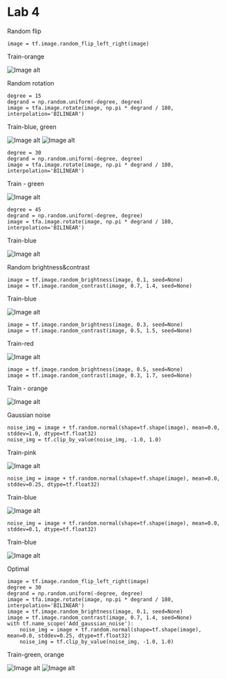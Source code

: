 # Lab 4

Random flip
    
    image = tf.image.random_flip_left_right(image)

Train-orange


![Image alt](https://github.com/DmitryLemon/SMOMI/blob/lab3try2/Graphs/4_1-tror.png)

Random rotation

    degree = 15
    degrand = np.random.uniform(-degree, degree)
    image = tfa.image.rotate(image, np.pi * degrand / 180, interpolation='BILINEAR')

Train-blue, green


![Image alt](https://github.com/DmitryLemon/SMOMI/blob/lab3try2/Graphs/4_2-15-trbl.png)
![Image alt](https://github.com/DmitryLemon/SMOMI/blob/lab3try2/Graphs/4_2-15-trgr.png)

    degree = 30
    degrand = np.random.uniform(-degree, degree)
    image = tfa.image.rotate(image, np.pi * degrand / 180, interpolation='BILINEAR')
    
Train - green

![Image alt](https://github.com/DmitryLemon/SMOMI/blob/lab3try2/Graphs/4_2-30-trgr.png)


    degree = 45
    degrand = np.random.uniform(-degree, degree)
    image = tfa.image.rotate(image, np.pi * degrand / 180, interpolation='BILINEAR')

Train-blue

![Image alt](https://github.com/DmitryLemon/SMOMI/blob/lab3try2/Graphs/4_2-45-trbl.png)

Random brightness&contrast

    image = tf.image.random_brightness(image, 0.1, seed=None)
    image = tf.image.random_contrast(image, 0.7, 1.4, seed=None)

Train-blue

![Image alt](https://github.com/DmitryLemon/SMOMI/blob/lab3try2/Graphs/4_3-2-trbl.png)

    image = tf.image.random_brightness(image, 0.3, seed=None)
    image = tf.image.random_contrast(image, 0.5, 1.5, seed=None)

Train-red

![Image alt](https://github.com/DmitryLemon/SMOMI/blob/lab3try2/Graphs/4_3-2-trrd.png)

    image = tf.image.random_brightness(image, 0.5, seed=None)
    image = tf.image.random_contrast(image, 0.3, 1.7, seed=None)
    
Train - orange

![Image alt](https://github.com/DmitryLemon/SMOMI/blob/lab3try2/Graphs/4_3-3-tror.png)


Gaussian noise

    noise_img = image + tf.random.normal(shape=tf.shape(image), mean=0.0, stddev=1.0, dtype=tf.float32)
    noise_img = tf.clip_by_value(noise_img, -1.0, 1.0)

Train-pink

![Image alt](https://github.com/DmitryLemon/SMOMI/blob/lab3try2/Graphs/4_4-trpn.png)

    noise_img = image + tf.random.normal(shape=tf.shape(image), mean=0.0, stddev=0.25, dtype=tf.float32)
    
Train-blue

![Image alt](https://github.com/DmitryLemon/SMOMI/blob/lab3try2/Graphs/4_4-25.png)

    noise_img = image + tf.random.normal(shape=tf.shape(image), mean=0.0, stddev=0.1, dtype=tf.float32)
    
Train-blue

![Image alt](https://github.com/DmitryLemon/SMOMI/blob/lab3try2/Graphs/4_4-10.png)


Optimal

    image = tf.image.random_flip_left_right(image)
    degree = 30
    degrand = np.random.uniform(-degree, degree)
    image = tfa.image.rotate(image, np.pi * degrand / 180, interpolation='BILINEAR')
    image = tf.image.random_brightness(image, 0.1, seed=None)
    image = tf.image.random_contrast(image, 0.7, 1.4, seed=None)
    with tf.name_scope('Add_gaussian_noise'):
        noise_img = image + tf.random.normal(shape=tf.shape(image), mean=0.0, stddev=0.25, dtype=tf.float32)
        noise_img = tf.clip_by_value(noise_img, -1.0, 1.0)

Train-green, orange

![Image alt](https://github.com/DmitryLemon/SMOMI/blob/lab3try2/Graphs/4_5-1-new.png)
![Image alt](https://github.com/DmitryLemon/SMOMI/blob/lab3try2/Graphs/4_5-2-new.png)
